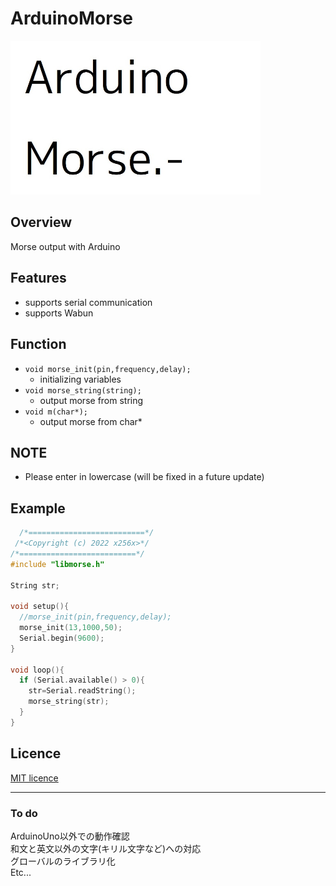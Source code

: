 # ArduinoMorse
<img src="./img/logo.jpg" alt="logo" width="400px">

## Overview
Morse output with Arduino

## Features
- supports serial communication
- supports Wabun

## Function
- `void morse_init(pin,frequency,delay);`
	- initializing variables
- `void morse_string(string);`
	- output morse from string
- `void m(char*);`
	- output morse from char\*

## NOTE
<!-- * Enter Japanese parentheses with double-byte characters.-->
* Please enter in lowercase (will be fixed in a future update)

## Example
```c++
  /*==========================*/
 /*<Copyright (c) 2022 x256x>*/
/*==========================*/
#include "libmorse.h"

String str;

void setup(){
  //morse_init(pin,frequency,delay);
  morse_init(13,1000,50);
  Serial.begin(9600);
}

void loop(){
  if (Serial.available() > 0){
    str=Serial.readString();
    morse_string(str);
  }
}
```

## Licence
[MIT licence](LICENSE)

---
### To do
ArduinoUno以外での動作確認  
和文と英文以外の文字(キリル文字など)への対応  
グローバルのライブラリ化  
Etc...